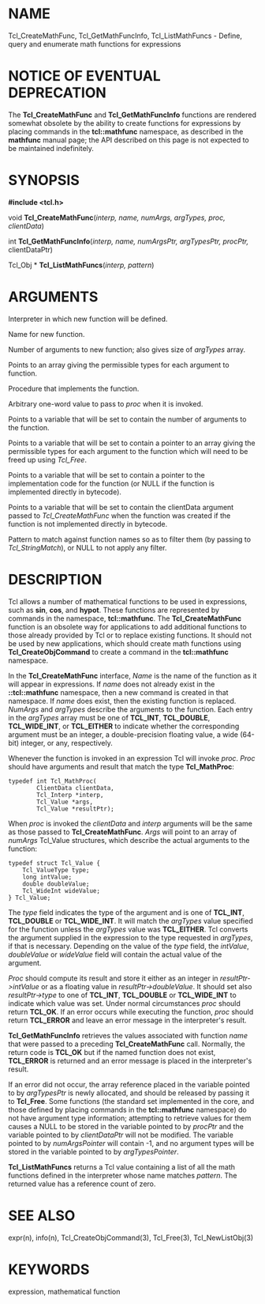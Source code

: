 # NAME

Tcl_CreateMathFunc, Tcl_GetMathFuncInfo, Tcl_ListMathFuncs - Define,
query and enumerate math functions for expressions

# NOTICE OF EVENTUAL DEPRECATION

The **Tcl_CreateMathFunc** and **Tcl_GetMathFuncInfo** functions are
rendered somewhat obsolete by the ability to create functions for
expressions by placing commands in the **tcl::mathfunc** namespace, as
described in the **mathfunc** manual page; the API described on this
page is not expected to be maintained indefinitely.

# SYNOPSIS

**#include \<tcl.h\>**

void **Tcl_CreateMathFunc**(*interp, name, numArgs, argTypes, proc,
clientData*)

int **Tcl_GetMathFuncInfo**(*interp, name, numArgsPtr, argTypesPtr,
procPtr,* clientDataPtr)

Tcl_Obj \* **Tcl_ListMathFuncs**(*interp, pattern*)

# ARGUMENTS

Interpreter in which new function will be defined.

Name for new function.

Number of arguments to new function; also gives size of *argTypes*
array.

Points to an array giving the permissible types for each argument to
function.

Procedure that implements the function.

Arbitrary one-word value to pass to *proc* when it is invoked.

Points to a variable that will be set to contain the number of arguments
to the function.

Points to a variable that will be set to contain a pointer to an array
giving the permissible types for each argument to the function which
will need to be freed up using *Tcl_Free*.

Points to a variable that will be set to contain a pointer to the
implementation code for the function (or NULL if the function is
implemented directly in bytecode).

Points to a variable that will be set to contain the clientData argument
passed to *Tcl_CreateMathFunc* when the function was created if the
function is not implemented directly in bytecode.

Pattern to match against function names so as to filter them (by passing
to *Tcl_StringMatch*), or NULL to not apply any filter.

# DESCRIPTION

Tcl allows a number of mathematical functions to be used in expressions,
such as **sin**, **cos**, and **hypot**. These functions are represented
by commands in the namespace, **tcl::mathfunc**. The
**Tcl_CreateMathFunc** function is an obsolete way for applications to
add additional functions to those already provided by Tcl or to replace
existing functions. It should not be used by new applications, which
should create math functions using **Tcl_CreateObjCommand** to create a
command in the **tcl::mathfunc** namespace.

In the **Tcl_CreateMathFunc** interface, *Name* is the name of the
function as it will appear in expressions. If *name* does not already
exist in the **::tcl::mathfunc** namespace, then a new command is
created in that namespace. If *name* does exist, then the existing
function is replaced. *NumArgs* and *argTypes* describe the arguments to
the function. Each entry in the *argTypes* array must be one of
**TCL_INT**, **TCL_DOUBLE**, **TCL_WIDE_INT**, or **TCL_EITHER** to
indicate whether the corresponding argument must be an integer, a
double-precision floating value, a wide (64-bit) integer, or any,
respectively.

Whenever the function is invoked in an expression Tcl will invoke
*proc*. *Proc* should have arguments and result that match the type
**Tcl_MathProc**:

    typedef int Tcl_MathProc(
            ClientData clientData,
            Tcl_Interp *interp,
            Tcl_Value *args,
            Tcl_Value *resultPtr);

When *proc* is invoked the *clientData* and *interp* arguments will be
the same as those passed to **Tcl_CreateMathFunc**. *Args* will point to
an array of *numArgs* Tcl_Value structures, which describe the actual
arguments to the function:

    typedef struct Tcl_Value {
        Tcl_ValueType type;
        long intValue;
        double doubleValue;
        Tcl_WideInt wideValue;
    } Tcl_Value;

The *type* field indicates the type of the argument and is one of
**TCL_INT**, **TCL_DOUBLE** or **TCL_WIDE_INT**. It will match the
*argTypes* value specified for the function unless the *argTypes* value
was **TCL_EITHER**. Tcl converts the argument supplied in the expression
to the type requested in *argTypes*, if that is necessary. Depending on
the value of the *type* field, the *intValue*, *doubleValue* or
*wideValue* field will contain the actual value of the argument.

*Proc* should compute its result and store it either as an integer in
*resultPtr-\>intValue* or as a floating value in
*resultPtr-\>doubleValue*. It should set also *resultPtr-\>type* to one
of **TCL_INT**, **TCL_DOUBLE** or **TCL_WIDE_INT** to indicate which
value was set. Under normal circumstances *proc* should return
**TCL_OK**. If an error occurs while executing the function, *proc*
should return **TCL_ERROR** and leave an error message in the
interpreter\'s result.

**Tcl_GetMathFuncInfo** retrieves the values associated with function
*name* that were passed to a preceding **Tcl_CreateMathFunc** call.
Normally, the return code is **TCL_OK** but if the named function does
not exist, **TCL_ERROR** is returned and an error message is placed in
the interpreter\'s result.

If an error did not occur, the array reference placed in the variable
pointed to by *argTypesPtr* is newly allocated, and should be released
by passing it to **Tcl_Free**. Some functions (the standard set
implemented in the core, and those defined by placing commands in the
**tcl::mathfunc** namespace) do not have argument type information;
attempting to retrieve values for them causes a NULL to be stored in the
variable pointed to by *procPtr* and the variable pointed to by
*clientDataPtr* will not be modified. The variable pointed to by
*numArgsPointer* will contain -1, and no argument types will be stored
in the variable pointed to by *argTypesPointer*.

**Tcl_ListMathFuncs** returns a Tcl value containing a list of all the
math functions defined in the interpreter whose name matches *pattern*.
The returned value has a reference count of zero.

# SEE ALSO

expr(n), info(n), Tcl_CreateObjCommand(3), Tcl_Free(3),
Tcl_NewListObj(3)

# KEYWORDS

expression, mathematical function

<!---
Copyright (c) 1989-1993 The Regents of the University of California
Copyright (c) 1994-1996 Sun Microsystems, Inc
-->

